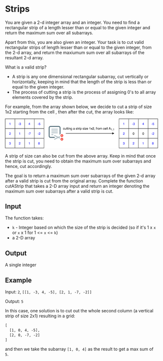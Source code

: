 # Strips

You are given a 2-d integer array and an integer. You need to find a rectangular strip of a length lesser than or equal to the given integer and return the maximum sum over all subarrays.

Apart from this, you are also given an integer. Your task is to cut valid rectangular strips of length lesser than or equal to the given integer, from the 2-d array, and return the maxiumum sum over all subarrays of the resultant 2-d array.

What is a valid strip?

* A strip is any one dimensional rectangular subarray, cut vertically or horizontally, keeping in mind that the length of the strip is less than or equal to the given integer.
* The process of cutting a strip is the process of assigning 0's to all array elements covered by the strip.

For example, from the array shown below, we decide to cut a strip of size 1x2 starting from the cell , then after the cut, the array looks like:

![strip](./strip.png)

A strip of size  can also be cut from the above array. Keep in mind that once the strip is cut, you need to obtain the maximum sum over subarrays and hence, cut accordingly.

The goal is to return a maximum sum over subarrays of the given 2-d array after a valid strip is cut from the original array. Complete the function cutAStrip that takes a 2-D array input and return an integer denoting the maximum sum over subarrays after a valid strip is cut.

## Input

The function takes:

- `k` - Integer based on which the size of the strip is decided (so if it's 1 x `x` or `x` x 1 for 1 <= `x` <= `k`)
- a 2-D array

## Output

A single integer

## Example

Input: `2`, `[[1, -3, 4, -5], [2, 1, -7, -2]]`

Output: `5`

In this case, one solution is to cut out the whole second column (a vertical strip of size 2x1) resulting in a grid:

```
[
  [1, 0, 4, -5],
  [2, 0, -7, -2]
]
```

and then we take the subarray `[1, 0, 4]` as the result to get a max sum of `5`.